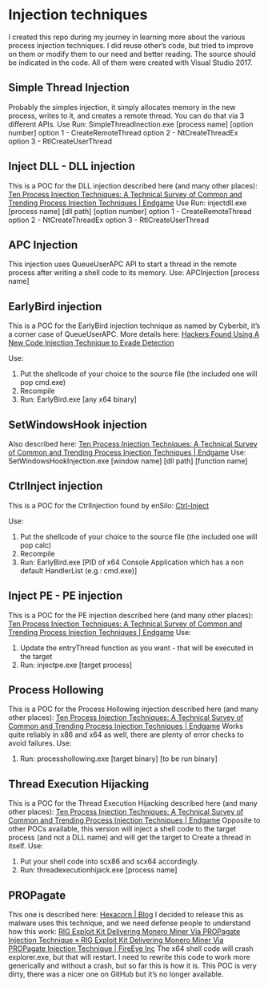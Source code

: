 # Injection techniques
I created this repo during my journey in learning more about the various process injection techniques. I did reuse other’s code, but tried to improve on them or modify them to our need and better reading. The source should be indicated in the code.
All of them were created with Visual Studio 2017.

## Simple Thread Injection
Probably the simples injection, it simply allocates memory in the new process, writes to it, and creates a remote thread. You can do that via 3 different APIs.
Use
Run: SimpleThreadInection.exe [process name] [option number]
option 1 - CreateRemoteThread
option 2 - NtCreateThreadEx
option 3 - RtlCreateUserThread

## Inject DLL - DLL injection
This is a POC for the DLL injection described here (and many other places):
[Ten Process Injection Techniques: A Technical Survey of Common and Trending Process Injection Techniques | Endgame](https://www.endgame.com/blog/technical-blog/ten-process-injection-techniques-technical-survey-common-and-trending-process)
Use
Run: injectdll.exe [process name] [dll path] [option number]
option 1 - CreateRemoteThread
option 2 - NtCreateThreadEx
option 3 - RtlCreateUserThread

## APC Injection
This injection uses QueueUserAPC API to start a thread in the remote process after writing a shell code to its memory.
Use: APCInjection [process name]

## EarlyBird injection
This is a POC for the EarlyBird injection technique as named by Cyberbit, it’s a corner case of QueueUserAPC. More details here:
[Hackers Found Using A New Code Injection Technique to Evade Detection](https://thehackernews.com/2018/04/early-bird-code-injection.html)

Use:
1. Put the shellcode of your choice to the source file (the included one will pop cmd.exe)
2. Recompile
3. Run: EarlyBird.exe [any x64 binary]

## SetWindowsHook injection
Also described here:
[Ten Process Injection Techniques: A Technical Survey of Common and Trending Process Injection Techniques | Endgame](https://www.endgame.com/blog/technical-blog/ten-process-injection-techniques-technical-survey-common-and-trending-process)
Use: SetWindowsHookInjection.exe [window name] [dll path] [function name]

## CtrlInject injection
This is a POC for the CtrlInjection found by enSilo:
[Ctrl-Inject](https://blog.ensilo.com/ctrl-inject)

Use:
1. Put the shellcode of your choice to the source file (the included one will pop calc)
2. Recompile
3. Run: EarlyBird.exe [PID of x64 Console Application which has a non default HandlerList (e.g.: cmd.exe)]
		
## Inject PE - PE injection
This is a POC for the PE injection described here (and many other places):
[Ten Process Injection Techniques: A Technical Survey of Common and Trending Process Injection Techniques | Endgame](https://www.endgame.com/blog/technical-blog/ten-process-injection-techniques-technical-survey-common-and-trending-process)
Use:
1. Update the entryThread function as you want - that will be executed in the target
2. Run: injectpe.exe [target process]

## Process Hollowing
This is a POC for the Process Hollowing injection described here (and many other places):
[Ten Process Injection Techniques: A Technical Survey of Common and Trending Process Injection Techniques | Endgame](https://www.endgame.com/blog/technical-blog/ten-process-injection-techniques-technical-survey-common-and-trending-process)
Works quite reliably in x86 and x64 as well, there are plenty of error checks to avoid failures.
Use:
1. Run: processhollowing.exe [target binary] [to be run binary]

## Thread Execution Hijacking
This is a POC for the Thread Execution Hijacking described here (and many other places):
[Ten Process Injection Techniques: A Technical Survey of Common and Trending Process Injection Techniques | Endgame](https://www.endgame.com/blog/technical-blog/ten-process-injection-techniques-technical-survey-common-and-trending-process)
Opposite to other POCs available, this version will inject a shell code to the target process (and not a DLL name) and will get the target to Create a thread in itself.
Use:
1. Put your shell code into scx86 and scx64 accordingly.
2. Run: threadexecutionhijack.exe [process name] 

## PROPagate
This one is described here:
[Hexacorn | Blog](http://www.hexacorn.com/blog/2017/10/26/propagate-a-new-code-injection-trick/)
I decided to release this as malware uses this technique, and we need defense people to understand how this work:
[RIG Exploit Kit Delivering Monero Miner Via PROPagate Injection Technique « RIG Exploit Kit Delivering Monero Miner Via PROPagate Injection Technique | FireEye Inc](https://www.fireeye.com/blog/threat-research/2018/06/rig-ek-delivering-monero-miner-via-propagate-injection-technique.html)
The x64 shell code will crash explorer.exe, but that will restart. I need to rewrite this code to work more generically and without a crash, but so far this is how it is. This POC is very dirty, there was a nicer one on GitHub but it’s no longer available.
